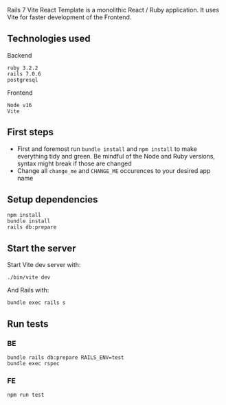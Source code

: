 Rails 7 Vite React Template is a monolithic React / Ruby application. It uses Vite for faster development of the Frontend.

## Technologies used

Backend
```
ruby 3.2.2
rails 7.0.6
postgresql
```

Frontend
```
Node v16
Vite
```

## First steps
* First and foremost run `bundle install` and `npm install` to make everything tidy and green. Be mindful of the Node and Ruby versions, syntax might break if those are changed
* Change all `change_me` and `CHANGE_ME` occurences to your desired app name

## Setup dependencies

```
npm install
bundle install
rails db:prepare
```

## Start the server

Start Vite dev server with:
```
./bin/vite dev
```
And Rails with:
```
bundle exec rails s
```

## Run tests
### BE
```
bundle rails db:prepare RAILS_ENV=test
bundle exec rspec
```

### FE
```
npm run test
```
